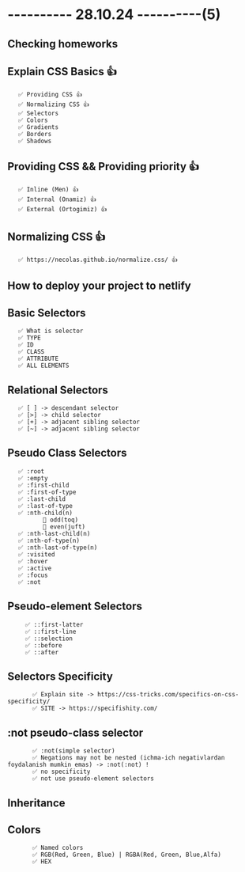 # ---------- 28.10.24 ----------(5)

## Checking homeworks

## Explain CSS Basics 👍

       ✅ Providing CSS 👍
       ✅ Normalizing CSS 👍
       ✅ Selectors
       ✅ Colors
       ✅ Gradients
       ✅ Borders
       ✅ Shadows

## Providing CSS && Providing priority 👍

       ✅ Inline (Men) 👍
       ✅ Internal (Onamiz) 👍
       ✅ External (Ortogimiz) 👍

## Normalizing CSS 👍

       ✅ https://necolas.github.io/normalize.css/ 👍

## How to deploy your project to netlify

## Basic Selectors

       ✅ What is selector
       ✅ TYPE
       ✅ ID
       ✅ CLASS
       ✅ ATTRIBUTE
       ✅ ALL ELEMENTS

## Relational Selectors

       ✅ [ ] -> descendant selector
       ✅ [>] -> child selector
       ✅ [+] -> adjacent sibling selector
       ✅ [~] -> adjacent sibling selector

## Pseudo Class Selectors

       ✅ :root
       ✅ :empty
       ✅ :first-child
       ✅ :first-of-type
       ✅ :last-child
       ✅ :last-of-type
       ✅ :nth-child(n)
              🎁 odd(toq)
              🎁 even(juft)
       ✅ :nth-last-child(n)
       ✅ :nth-of-type(n)
       ✅ :nth-last-of-type(n)
       ✅ :visited
       ✅ :hover
       ✅ :active
       ✅ :focus
       ✅ :not

## Pseudo-element Selectors

         ✅ ::first-latter
         ✅ ::first-line
         ✅ ::selection
         ✅ ::before
         ✅ ::after

## Selectors Specificity

           ✅ Explain site -> https://css-tricks.com/specifics-on-css-specificity/
           ✅ SITE -> https://specifishity.com/

## :not pseudo-class selector

           ✅ :not(simple selector)
           ✅ Negations may not be nested (ichma-ich negativlardan foydalanish mumkin emas) -> :not(:not) !
           ✅ no specificity
           ✅ not use pseudo-element selectors

## Inheritance

## Colors

           ✅ Named colors
           ✅ RGB(Red, Green, Blue) | RGBA(Red, Green, Blue,Alfa)
           ✅ HEX
